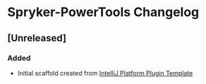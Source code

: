 <!-- Keep a Changelog guide -> https://keepachangelog.com -->

# Spryker-PowerTools Changelog

## [Unreleased]
### Added
- Initial scaffold created from [IntelliJ Platform Plugin Template](https://github.com/JetBrains/intellij-platform-plugin-template)
